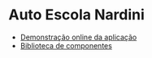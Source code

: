 # Auto Escola Nardini

- [Demonstração online da aplicação](https://autoescola-nardini-delta.vercel.app/)
- [Biblioteca de componentes](https://609af76feb4e1f0039703c20-vhyfngzwtl.chromatic.com/)
